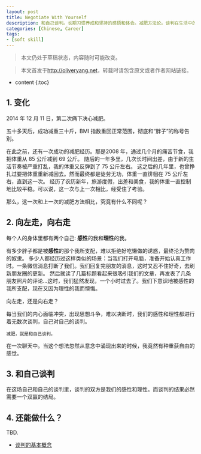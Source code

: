 ```yaml
---
layout: post
title: Negotiate With Yourself
description: 和自己谈判。长期习惯养成和坚持的感悟和体会。减肥方法论。谈判在生活中的应用。
categories: [Chinese, Career]
tags:
- [soft skill]
---
```


>本文仍处于草稿状态，内容随时可能改变。

>本文首发于<http://oliveryang.net>，转载时请包含原文或者作者网站链接。

* content
{:toc}

## 1. 变化

2014 年 12 月 11 日，第二次痛下决心减肥。

五十多天后，成功减重三十斤，BMI 指数重回正常范围，彻底和“胖子”的称号告别。

在此之前，还有一次成功的减肥经历。那是2008 年，通过几个月的痛苦节食，我把体重从 85 公斤减到 69 公斤。
随后的一年多里，几次长时间出差，由于新的生活节奏被严重打乱，我的体重又反弹到了 75 公斤左右。
这之后的几年里，也曾挣扎过要把体重重新减回去。然而最终都是徒劳无功，体重一直徘徊在 75 公斤左右，直到这一次。
经历了农历新年，旅游度假，出差和美食，我的体重一直控制地比较平稳。可以说，这一次与上一次相比，经受住了考验。

那么，这一次和上一次的减肥方法相比，究竟有什么不同呢？

## 2. 向左走，向右走

每个人的身体里都有两个自己: **感性**的我和**理性**的我。

有多少胖子都是被**感性**的那个我所支配，难以拒绝好吃懒做的诱惑，最终沦为赘肉的奴隶。
多少人都经历过这样类似的场景：当我们打开电脑，准备开始认真工作时。一条微信消息打断了我们。我们回复完朋友的消息，这时又忍不住好奇，去刷新朋友圈的更新。
然后就读了几篇标题看起来很吸引我们的文章，再发表了几条朋友照片的评论...这时，我们猛然发现，一个小时过去了。我们下意识地被感性的我所支配，现在又因为理性的我而懊悔。

向左走，还是向右走？

每当我们的内心面临冲突，出现思想斗争，难以决断时，我们的感性和理性都进行着无数次谈判，自己对自己的谈判。

    减肥，就是和自己谈判。

在一次聊天中。当这个想法忽然从意念中涌现出来的时候，我竟然有种重获自由的感觉。

## 3. 和自己谈判

在这场自己和自己的谈判里，谈判的双方是我们的感性和理性。而谈判的结果必然需要一个双赢的结局。

## 4. 还能做什么？

TBD.

* [谈判的基本概念](http://mp.weixin.qq.com/s?__biz=MzAwODgzMjU4MQ==&mid=406382108&idx=1&sn=f0cd646da75b75c7379a4fd3e0c7c8c0&scene=0#wechat_redirect)
